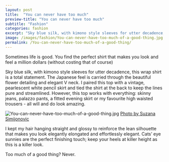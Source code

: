 ```yaml
---
layout: post
title:  "You can never have too much"
preview-title: "You can never have too much"
subtitle: "Fashion"
categories: fashion
excerpt: "Sky blue silk, with kimono style sleeves for utter decadence, this wrap shirt is a total statement. The Japanese feel is carried through the beautiful flower detailing and elegant V neck" 
image: /images/fashion/You-can-never-have-too-much-of-a-good-thing.jpg
permalink: /You-can-never-have-too-much-of-a-good-thing/
---
```

<p>Sometimes life is good. You find the perfect shirt that makes you look and feel a million dollars (without costing that of course) </p>
<p>Sky blue silk, with kimono style sleeves for utter decadence, this wrap shirt is a total statement. The Japanese feel is carried through the beautiful flower detailing and elegant V neck. I paired this top with a vintage, pearlescent white pencil skirt and tied the shirt at the back to keep the lines pure and streamlined. However, this top works with everything: skinny jeans, palazzo pants, a fitted evening skirt or my favourite high waisted trousers - all will and do look amazing.</p>

<img src="{{ '/images/fashion/You-can-never-have-too-much-of-a-good-thing.jpg' | prepend: SourceUrl }}" alt="You-can-never-have-too-much-of-a-good-thing.jpg">
<a href="https://www.instagram.com/simisu__/" target="_blank">Photo by Suzana Simijonovic</a>

<p>I kept my hair hanging straight and glossy to reinforce the lean silhouette that makes you look elegantly elongated and effortlessly elegant. Cats’ eye sunnies are the perfect finishing touch; keep your heels at killer height as this is a killer look.</p>
<p>Too much of a good thing? Never.</p>


